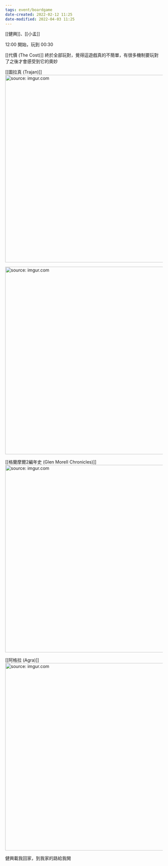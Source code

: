 ```yaml
---
tags: event/boardgame
date-created: 2022-02-12 11:25
date-modified: 2022-04-03 11:25
---
```



[[健興]]、[[小孟]]

12:00 開始，玩到 00:30

[[代價 (The Cost)]]
終於全部玩對，覺得這遊戲真的不簡單，有很多機制要玩對了之後才會感受到它的奧妙

[[圖拉真 (Trajan)]]
<a href="https://imgur.com/uqTBqHd"><img src="https://i.imgur.com/uqTBqHd.jpg" title="source: imgur.com" width="600px"/></a>

<a href="https://imgur.com/wENcC0K"><img src="https://i.imgur.com/wENcC0K.jpg" title="source: imgur.com" width="600px"/></a>

[[格蘭摩爾2編年史 (Glen MoreII Chronicles)]]
<a href="https://imgur.com/1zVq7GN"><img src="https://i.imgur.com/1zVq7GN.jpg" title="source: imgur.com" width="600px"/></a>

[[阿格拉 (Agra)]]
<a href="https://imgur.com/h2HamZF"><img src="https://i.imgur.com/h2HamZF.jpg" title="source: imgur.com" width="600px"/></a>

健興載我回家，到我家的路給我開